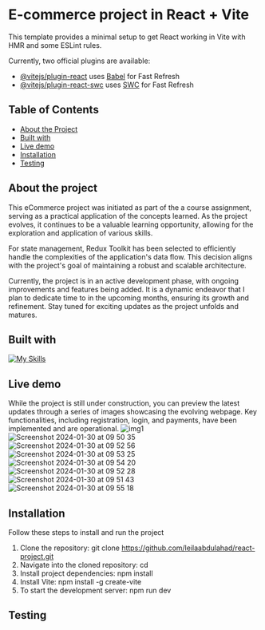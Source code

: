 # E-commerce project in React + Vite

This template provides a minimal setup to get React working in Vite with HMR and some ESLint rules.

Currently, two official plugins are available:

- [@vitejs/plugin-react](https://github.com/vitejs/vite-plugin-react/blob/main/packages/plugin-react/README.md) uses [Babel](https://babeljs.io/) for Fast Refresh
- [@vitejs/plugin-react-swc](https://github.com/vitejs/vite-plugin-react-swc) uses [SWC](https://swc.rs/) for Fast Refresh

## Table of Contents
- [About the Project](#about-the-project)
- [Built with](#built-with)
- [Live demo](#live-demo)
- [Installation](#installation)
- [Testing](#testing)

## About the project
This eCommerce project was initiated as part of the a course assignment, serving as a practical application of the concepts learned. As the project evolves, it continues to be a valuable learning opportunity, allowing for the exploration and application of various skills.

For state management, Redux Toolkit has been selected to efficiently handle the complexities of the application's data flow. This decision aligns with the project's goal of maintaining a robust and scalable architecture.

Currently, the project is in an active development phase, with ongoing improvements and features being added. It is a dynamic endeavor that I plan to dedicate time to in the upcoming months, ensuring its growth and refinement. Stay tuned for exciting updates as the project unfolds and matures.

## Built with
[![My Skills](https://skillicons.dev/icons?i=react,javascript,vite,bootstrap,redux)](https://skillicons.dev)

## Live demo
While the project is still under construction, you can preview the latest updates through a series of images showcasing the evolving webpage. Key functionalities, including registration, login, and payments, have been implemented and are operational.
![img1](https://github.com/leilaabdulahad/ecommerce-final-project/assets/127239955/cccf0919-3614-494e-a11e-ae27b056576c)
![Screenshot 2024-01-30 at 09 50 35](https://github.com/leilaabdulahad/ecommerce-final-project/assets/127239955/3641f1a7-e63a-45b3-9729-a7447112a8b0)
![Screenshot 2024-01-30 at 09 52 56](https://github.com/leilaabdulahad/ecommerce-final-project/assets/127239955/4aa8f90f-75b3-4b3b-9452-c665f1c9d5c3)
![Screenshot 2024-01-30 at 09 53 25](https://github.com/leilaabdulahad/ecommerce-final-project/assets/127239955/c3008847-5c0d-4cef-8eb6-0a093ae0655a)
![Screenshot 2024-01-30 at 09 54 20](https://github.com/leilaabdulahad/ecommerce-final-project/assets/127239955/0881a2aa-56ac-4b85-bfee-a7e0178fa2c7)
![Screenshot 2024-01-30 at 09 52 28](https://github.com/leilaabdulahad/ecommerce-final-project/assets/127239955/a86f1d6d-5b1a-4b14-9346-c660aea4178e)
![Screenshot 2024-01-30 at 09 51 43](https://github.com/leilaabdulahad/ecommerce-final-project/assets/127239955/7b867a3a-a0aa-429b-bc54-8a831ac13ebd)
![Screenshot 2024-01-30 at 09 55 18](https://github.com/leilaabdulahad/ecommerce-final-project/assets/127239955/403559ff-cddb-4a23-9228-a17428a5622b)

## Installation
Follow these steps to install and run the project
1. Clone the repository:
git clone https://github.com/leilaabdulahad/react-project.git
2. Navigate into the cloned repository:
cd <Your projects name>
3. Install project dependencies:
npm install
4. Install Vite:
npm install -g create-vite
5. To start the development server:
npm run dev

## Testing 
